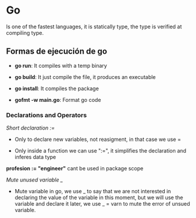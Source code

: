 # Go

Is one of the fastest languages, it is statically type, the type is verified at compiling type.

## Formas de ejecución de go

- **go run**: It compiles with a temp binary

- **go build**: It just compile the file, it produces an executable

- **go install**: It compiles the package

- **gofmt -w main.go**: Format go code


### Declarations and Operators

*Short declaration :=*

- Only to declare new variables, not reasigment, in that case we use =

- Only inside a function we can use ":=", it simplifies the declaration and inferes data type

**profesion := "engineer"** cant be used in package scope

*Mute unused variable _*
- Mute variable in go, we use _ to say that we are not interested in declaring the value of 
the variable in this moment, but we will use the variable and declare it later, we use _ = varn 
to mute the error of unsued variable.




